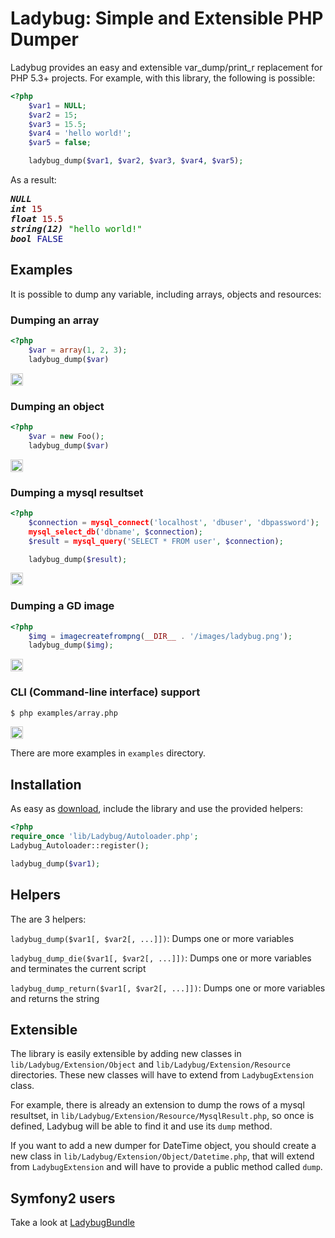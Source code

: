 Ladybug: Simple and Extensible PHP Dumper
=========================================

Ladybug provides an easy and extensible var_dump/print_r replacement for PHP 5.3+
projects. For example, with this library, the following is possible:

``` php
<?php
    $var1 = NULL;
    $var2 = 15;
    $var3 = 15.5;
    $var4 = 'hello world!';
    $var5 = false;

    ladybug_dump($var1, $var2, $var3, $var4, $var5);
```

As a result:

<pre><strong><em>NULL</em></strong>
<strong><em>int</em></strong> <span style="color:#800">15</span>
<strong><em>float</em></strong> <span style="color:#800">15.5</span>
<strong><em>string(12)</em></strong> <span style="color:#080">"hello world!"</span>
<strong><em>bool</em></strong> <span style="color:#008">FALSE</span>
</pre>

## Examples

It is possible to dump any variable, including arrays, objects and resources:
    
### Dumping an array

``` php
<?php
    $var = array(1, 2, 3);
    ladybug_dump($var)
```

<img style="border:1px solid #ccc; padding:1px" src="https://github.com/raulfraile/Ladybug/raw/master/examples/images/array_example.png" />

### Dumping an object

``` php
<?php
    $var = new Foo();
    ladybug_dump($var)
```

<img style="border:1px solid #ccc; padding:1px" src="https://github.com/raulfraile/Ladybug/raw/master/examples/images/object_example.png" />

### Dumping a mysql resultset

``` php
<?php
    $connection = mysql_connect('localhost', 'dbuser', 'dbpassword');
    mysql_select_db('dbname', $connection);
    $result = mysql_query('SELECT * FROM user', $connection);

    ladybug_dump($result);
```
<img style="border:1px solid #ccc; padding:1px" src="https://github.com/raulfraile/Ladybug/raw/master/examples/images/db_example.png" />

### Dumping a GD image

``` php
<?php
    $img = imagecreatefrompng(__DIR__ . '/images/ladybug.png');
    ladybug_dump($img);
```
    
<img style="border:1px solid #ccc; padding:1px" src="https://github.com/raulfraile/Ladybug/raw/master/examples/images/gd_example.png" />
    
### CLI (Command-line interface) support

``` bash
$ php examples/array.php
```

<img style="border:1px solid #ccc; padding:1px" src="https://github.com/raulfraile/Ladybug/raw/master/examples/images/array_cli_example.png" />


There are more examples in `examples` directory.

## Installation

As easy as [download](https://github.com/raulfraile/Ladybug/zipball/master), include the library and use the provided helpers:

``` php
<?php
require_once 'lib/Ladybug/Autoloader.php';
Ladybug_Autoloader::register();

ladybug_dump($var1);
```

## Helpers

The are 3 helpers:

`ladybug_dump($var1[, $var2[, ...]])`: Dumps one or more variables

`ladybug_dump_die($var1[, $var2[, ...]])`: Dumps one or more variables and 
terminates the current script

`ladybug_dump_return($var1[, $var2[, ...]])`: Dumps one or more variables and
returns the string

## Extensible

The library is easily extensible by adding new classes in `lib/Ladybug/Extension/Object` 
and `lib/Ladybug/Extension/Resource` directories. These new classes will have to
extend from `LadybugExtension` class.

For example, there is already an extension to dump the rows of a mysql resultset,
in `lib/Ladybug/Extension/Resource/MysqlResult.php`, so once is defined, Ladybug
will be able to find it and use its `dump` method.

If you want to add a new dumper for DateTime object, you should 
create a new class in `lib/Ladybug/Extension/Object/Datetime.php`, that will 
extend from `LadybugExtension` and will have to provide a public method called
`dump`.
        
## Symfony2 users
        
Take a look at [LadybugBundle](https://github.com/raulfraile/LadybugBundle)